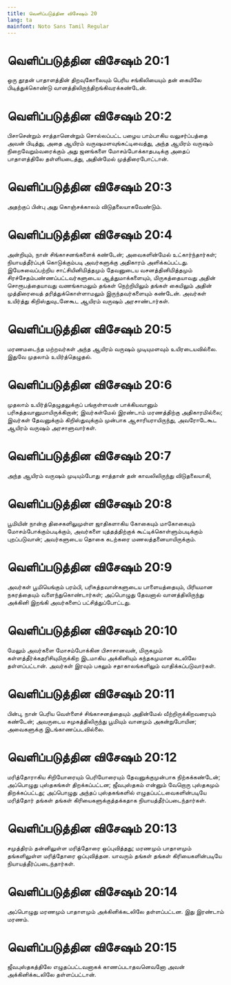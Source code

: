 ```yaml
---
title: வெளிப்படுத்தின விசேஷம் 20
lang: ta
mainfont: Noto Sans Tamil Regular
---
```


# வெளிப்படுத்தின விசேஷம் 20:1

ஒரு தூதன் பாதாளத்தின் திறவுகோலையும் பெரிய சங்கிலியையும் தன் கையிலே பிடித்துக்கொண்டு வானத்திலிருந்திறங்கிவரக்கண்டேன்.

# வெளிப்படுத்தின விசேஷம் 20:2

பிசாசென்றும் சாத்தானென்றும் சொல்லப்பட்ட பழைய பாம்பாகிய வலுசர்ப்பத்தை அவன் பிடித்து, அதை ஆயிரம் வருஷமளவுங்கட்டிவைத்து, அந்த ஆயிரம் வருஷம் நிறைவேறும்வரைக்கும் அது ஜனங்களை மோசம்போக்காதபடிக்கு அதைப் பாதாளத்திலே தள்ளியடைத்து, அதின்மேல் முத்திரைபோட்டான்.

# வெளிப்படுத்தின விசேஷம் 20:3

அதற்குப் பின்பு அது கொஞ்சக்காலம் விடுதலையாகவேண்டும்.

# வெளிப்படுத்தின விசேஷம் 20:4

அன்றியும், நான் சிங்காசனங்களைக் கண்டேன்; அவைகளின்மேல் உட்கார்ந்தார்கள்; நியாயத்தீர்ப்புக் கொடுக்கும்படி அவர்களுக்கு அதிகாரம் அளிக்கப்பட்டது. இயேசுவைப்பற்றிய சாட்சியினிமித்தமும் தேவனுடைய வசனத்தினிமித்தமும் சிரச்சேதம்பண்ணப்பட்டவர்களுடைய ஆத்துமாக்களையும், மிருகத்தையாவது அதின் சொரூபத்தையாவது வணங்காமலும் தங்கள் நெற்றியிலும் தங்கள் கையிலும் அதின் முத்திரையைத் தரித்துக்கொள்ளாமலும் இருந்தவர்களையும் கண்டேன். அவர்கள் உயிர்த்து கிறிஸ்துவுடனேகூட ஆயிரம் வருஷம் அரசாண்டார்கள்.

# வெளிப்படுத்தின விசேஷம் 20:5

மரணமடைந்த மற்றவர்கள் அந்த ஆயிரம் வருஷம் முடியுமளவும் உயிரடையவில்லை. இதுவே முதலாம் உயிர்த்தெழுதல்.

# வெளிப்படுத்தின விசேஷம் 20:6

முதலாம் உயிர்த்தெழுதலுக்குப் பங்குள்ளவன் பாக்கியவானும் பரிசுத்தவானுமாயிருக்கிறான்; இவர்கள்மேல் இரண்டாம் மரணத்திற்கு அதிகாரமில்லை; இவர்கள் தேவனுக்கும் கிறிஸ்துவுக்கும் முன்பாக ஆசாரியராயிருந்து, அவரோடேகூட ஆயிரம் வருஷம் அரசாளுவார்கள்.

# வெளிப்படுத்தின விசேஷம் 20:7

அந்த ஆயிரம் வருஷம் முடியும்போது சாத்தான் தன் காவலிலிருந்து விடுதலையாகி,

# வெளிப்படுத்தின விசேஷம் 20:8

பூமியின் நான்கு திசைகளிலுமுள்ள ஜாதிகளாகிய கோகையும் மாகோகையும் மோசம்போக்கும்படிக்கும், அவர்களை யுத்தத்திற்குக் கூட்டிக்கொள்ளும்படிக்கும் புறப்படுவான்; அவர்களுடைய தொகை கடற்கரை மணலத்தனையாயிருக்கும்.

# வெளிப்படுத்தின விசேஷம் 20:9

அவர்கள் பூமியெங்கும் பரம்பி, பரிசுத்தவான்களுடைய பாளையத்தையும், பிரியமான நகரத்தையும் வளைந்துகொண்டார்கள்; அப்பொழுது தேவனால் வானத்திலிருந்து அக்கினி இறங்கி அவர்களைப் பட்சித்துப்போட்டது.

# வெளிப்படுத்தின விசேஷம் 20:10

மேலும் அவர்களை மோசம்போக்கின பிசாசானவன், மிருகமும் கள்ளத்தீர்க்கதரிசியுமிருக்கிற இடமாகிய அக்கினியும் கந்தகமுமான கடலிலே தள்ளப்பட்டான். அவர்கள் இரவும் பகலும் சதாகாலங்களிலும் வாதிக்கப்படுவார்கள்.

# வெளிப்படுத்தின விசேஷம் 20:11

பின்பு, நான் பெரிய வெள்ளைச் சிங்காசனத்தையும் அதின்மேல் வீற்றிருக்கிறவரையும் கண்டேன்; அவருடைய சமுகத்திலிருந்து பூமியும் வானமும் அகன்றுபோயின; அவைகளுக்கு இடங்காணப்படவில்லை.

# வெளிப்படுத்தின விசேஷம் 20:12

மரித்தோராகிய சிறியோரையும் பெரியோரையும் தேவனுக்குமுன்பாக நிற்கக்கண்டேன்; அப்பொழுது புஸ்தகங்கள் திறக்கப்பட்டன; ஜீவபுஸ்தகம் என்னும் வேறொரு புஸ்தகமும் திறக்கப்பட்டது; அப்பொழுது அந்தப் புஸ்தகங்களில் எழுதப்பட்டவைகளின்படியே மரித்தோர் தங்கள் தங்கள் கிரியைகளுக்குத்தக்கதாக நியாயத்தீர்ப்படைந்தார்கள்.

# வெளிப்படுத்தின விசேஷம் 20:13

சமுத்திரம் தன்னிலுள்ள மரித்தோரை ஒப்புவித்தது; மரணமும் பாதாளமும் தங்களிலுள்ள மரித்தோரை ஒப்புவித்தன. யாவரும் தங்கள் தங்கள் கிரியைகளின்படியே நியாயத்தீர்ப்படைந்தார்கள்.

# வெளிப்படுத்தின விசேஷம் 20:14

அப்பொழுது மரணமும் பாதாளமும் அக்கினிக்கடலிலே தள்ளப்பட்டன. இது இரண்டாம் மரணம்.

# வெளிப்படுத்தின விசேஷம் 20:15

ஜீவபுஸ்தகத்திலே எழுதப்பட்டவனாகக் காணப்படாதவனெவனோ அவன் அக்கினிக்கடலிலே தள்ளப்பட்டான்.

